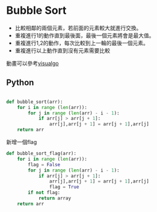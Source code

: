# Bubble Sort

<ul>
    <li>比較相鄰的兩個元素，若前面的元素較大就進行交換。</li>
    <li>重複進行1的動作直到最後面，最後一個元素將會是最大值。</li>
    <li>重複進行1,2的動作，每次比較到上一輪的最後一個元素。</li>
    <li>重複進行以上動作直到沒有元素需要比較</li>
</ul>

動畫可以參考<a href ="https://visualgo.net/en/sorting">visualgo </a>


## Python




``` python

def bubble_sort(arr):
    for i in range (len(arr)):
        for j in range (len(arr) - i - 1):
            if arr[j] > arr[j + 1]:
                arr[j],arr[j + 1] = arr[j + 1],arr[j]
    return arr
```

新增一個flag

``` python
def bubble_sort_flag(arr):
    for i in range (len(arr)):
        flag = False
        for j in range (len(arr) - i - 1):
            if arr[j] > arr[j + 1]:
                arr[j],arr[j + 1] = arr[j + 1],arr[j]
                flag = True
        if not flag:
            return array
    return arr
```